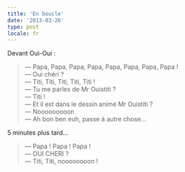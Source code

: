 ```yaml
---
title: 'En boucle'
date: '2013-03-26'
type: post
locale: fr
---
```


Devant Oui-Oui :

> — Papa, Papa, Papa, Papa, Papa, Papa, Papa, Papa !  
> — Oui chéri ?  
> — Titi, Titi, Titi, Titi, Titi !  
> — Tu me parles de Mr Ouistiti ?  
> — Titi !  
> — Et il est dans le dessin animé Mr Ouistiti ?  
> — Nooooooooon  
> — Ah bon ben euh, passe à autre chose...

5 minutes plus tard...

> — Papa ! Papa ! Papa !  
> — OUI CHERI ?  
> — Titi, Titi, noooooooon !
